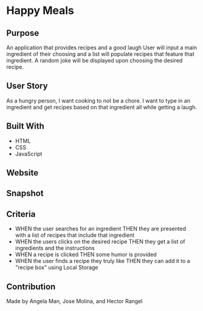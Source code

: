 # Happy Meals

## Purpose
An application that provides recipes and a good laugh
User will input a main ingredient of their choosing and a list will populate recipes that feature that ingredient. A random joke will be displayed upon choosing the desired recipe.

## User Story
As a hungry person, I want cooking to not be a chore. I want to type in an ingredient and get recipes based on that ingredient all while getting a laugh.

## Built With
* HTML
* CSS
* JavaScript

## Website

## Snapshot

## Criteria
* WHEN the user searches for an ingredient THEN they are presented with a list of recipes that include that ingredient
* WHEN the users clicks on the desired recipe THEN they get a list of ingredients and the instructions 
* WHEN a recipe is clicked THEN some humor is provided 
* WHEN the user finds a recipe they truly like THEN they can add it to a "recipe box" using Local Storage

## Contribution
Made by Angela Man, Jose Molina, and Hector Rangel